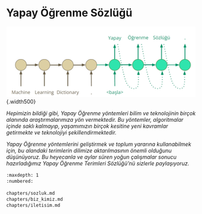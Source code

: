 # Yapay Öğrenme Sözlüğü

![](figures/kapak.jpg){.width500}

*Hepimizin bildiği gibi, Yapay Öğrenme yöntemleri bilim ve teknolojinin birçok alanında araştırmalarımıza yön vermektedir. Bu yöntemler, algoritmalar içinde saklı kalmayıp, yaşamımızın birçok kesitine yeni kavramlar getirmekte ve teknolojiyi şekillendirmektedir.*

*Yapay Öğrenme yöntemlerini geliştirmek ve toplum yararına kullanabilmek için, bu alandaki terimlerin dilimize aktarılmasının önemli olduğunu düşünüyoruz. Bu heyecanla ve aylar süren yoğun çalışmalar sonucu hazırladığımız Yapay Öğrenme Terimleri Sözlüğü’nü sizlerle paylaşıyoruz.*


````toc
:maxdepth: 1
:numbered:

chapters/sozluk.md
chapters/biz_kimiz.md
chapters/iletisim.md

````
